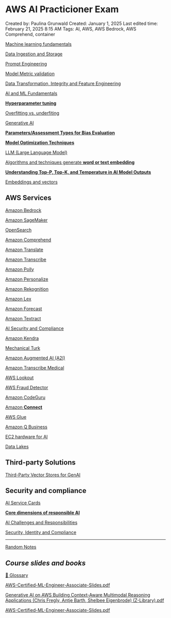 # AWS AI Practicioner Exam

Created by: Paulina Grunwald
Created: January 1, 2025
Last edited time: February 21, 2025 8:15 AM
Tags: AI, AWS, AWS Bedrock, AWS Comprehend, container

[Machine learning fundamentals](AWS%20AI%20Practitioner%20Exam/Machine%20learning%20fundamentals.md)

[Data Ingestion and Storage](AWS%20AI%20Practitioner%20Exam/Data%20Ingestion%20and%20Storage.md)

[Prompt Engineering](AWS%20AI%20Practitioner%20Exam/Prompt%20Engineering.md)

[Model Metric validation](AWS%20AI%20Practitioner%20Exam/Model%20Metric%20validation.md)

[Data Transformation, Integrity and Feature Engineering](AWS%20AI%20Practitioner%20Exam/Data%20Transformation,%20Integrity%20and%20Feature%20Engineering.md)

[AI and ML Fundamentals](AWS%20AI%20Practitioner%20Exam/AI%20and%20ML%20Fundamentals.md)

[**Hyperparameter tuning**](AWS%20AI%20Practitioner%20Exam/Hyperparameter%20tuning.md)

[Overfitting vs. underfiting](AWS%20AI%20Practitioner%20Exam/Overfitting%20vs%20underfiting.md)

[Generative AI](AWS%20AI%20Practitioner%20Exam/Generative%20AI.md)

[**Parameters/Assessment Types for Bias Evaluation**](AWS%20AI%20Practitioner%20Exam/Parameters%20Assessment%20Types%20for%20Bias%20Evaluation.md)

[**Model Optimization Techniques**](AWS%20AI%20Practitioner%20Exam/Model%20Optimization%20Techniques.md)

[LLM (Large Language Model)](AWS%20AI%20Practitioner%20Exam/LLM%20(Large%20Language%20Model).md)

[Algorithms and techniques generate **word or text embedding**](AWS%20AI%20Practitioner%20Exam/Algorithms%20and%20techniques%20generate%20word%20or%20text%20embedding.md)

[**Understanding Top-P, Top-K, and Temperature in AI Model Outputs**](AWS%20AI%20Practitioner%20Exam/Understanding%20Top-P,%20Top-K,%20and%20Temperature%20in%20AI%20Model%20Outputs.md)

[Embeddings and vectors](AWS%20AI%20Practitioner%20Exam/Embeddings%20and%20vectors.md)

## AWS Services

[Amazon Bedrock ](AWS%20AI%20Practitioner%20Exam/Amazon%20Bedrock.md)

[Amazon SageMaker](AWS%20AI%20Practitioner%20Exam/Amazon%20SageMaker.md)

[OpenSearch](AWS%20AI%20Practitioner%20Exam/OpenSearch.md)

[Amazon Comprehend](AWS%20AI%20Practitioner%20Exam/Amazon%20Comprehend.md)

[Amazon Translate](AWS%20AI%20Practitioner%20Exam/Amazon%20Translate.md)

[Amazon Transcribe](AWS%20AI%20Practitioner%20Exam/Amazon%20Transcribe.md)

[Amazon Polly](AWS%20AI%20Practitioner%20Exam/Amazon%20Polly.md)

[Amazon Personalize](AWS%20AI%20Practitioner%20Exam/Amazon%20Personalize.md)

[Amazon Rekognition](AWS%20AI%20Practitioner%20Exam/Amazon%20Rekognition.md)

[Amazon Lex](AWS%20AI%20Practitioner%20Exam/Amazon%20Lex.md)

[Amazon Forecast](AWS%20AI%20Practitioner%20Exam/Amazon%20Forecast.md)

[Amazon Textract](AWS%20AI%20Practitioner%20Exam/Amazon%20Textract.md)

[AI Security and Compliance](AWS%20AI%20Practitioner%20Exam/AI%20Security%20and%20Compliance.md)

[Amazon Kendra](AWS%20AI%20Practitioner%20Exam/Amazon%20Kendra.md)

[Mechanical Turk](AWS%20AI%20Practitioner%20Exam/Mechanical%20Turk.md)

[Amazon Augmented AI (A2I)](AWS%20AI%20Practitioner%20Exam/Amazon%20Augmented%20AI%20(A2I).md)

[Amazon Transcribe Medical](AWS%20AI%20Practitioner%20Exam/Amazon%20Transcribe%20Medical.md)

[AWS Lookout](AWS%20AI%20Practitioner%20Exam/AWS%20Lookout.md)

[AWS Fraud Detector](AWS%20AI%20Practitioner%20Exam/AWS%20Fraud%20Detector.md)

[Amazon CodeGuru](AWS%20AI%20Practitioner%20Exam/Amazon%20CodeGuru.md)

[Amazon **Connect**](AWS%20AI%20Practitioner%20Exam/Amazon%20Connect.md)

[AWS Glue  ](AWS%20AI%20Practitioner%20Exam/AWS%20Glue.md)

[Amazon Q Business](AWS%20AI%20Practitioner%20Exam/Amazon%20Q%20Business.md)

[EC2 hardware for AI](AWS%20AI%20Practitioner%20Exam/EC2%20hardware%20for%20AI.md)

[Data Lakes](AWS%20AI%20Practitioner%20Exam/Data%20Lakes.md)

## **Third-party Solutions**

[Third-Party Vector Stores for GenAI](AWS%20AI%20Practitioner%20Exam/Third-Party%20Vector%20Stores%20for%20GenAI.md)

## **Security and compliance**

[AI Service Cards](AWS%20AI%20Practitioner%20Exam/AI%20Service%20Cards.md)

[**Core dimensions of responsible AI**](AWS%20AI%20Practitioner%20Exam/Core%20dimensions%20of%20responsible%20AI.md)

[AI Challenges and Responsibilities](AWS%20AI%20Practitioner%20Exam/AI%20Challenges%20and%20Responsibilities.md)

[Security, Identity and Compliance](AWS%20AI%20Practitioner%20Exam/Security,%20Identity%20and%20Compliance.md)

---

[Random Notes](AWS%20AI%20Practitioner%20Exam/Random%20Notes.md)

## ***Course slides and books***

[📖 Glossary](AWS%20AI%20Practitioner%20Exam/%F0%9F%93%96%20Glossary.md)

[AWS-Certified-ML-Engineer-Associate-Slides.pdf](AWS%20AI%20Practitioner%20Exam/AWS-Certified-ML-Engineer-Associate-Slides.pdf)

[Generative AI on AWS Building Context-Aware Multimodal Reasoning Applications (Chris Fregly, Antje Barth, Shelbee Eigenbrode) (Z-Library).pdf](AWS%20AI%20Practitioner%20Exam/Generative_AI_on_AWS_Building_Context-Aware_Multimodal_Reasoning_Applications_(Chris_Fregly_Antje_Barth_Shelbee_Eigenbrode)_(Z-Library).pdf)

[AWS-Certified-ML-Engineer-Associate-Slides.pdf](AWS%20AI%20Practitioner%20Exam/AWS-Certified-ML-Engineer-Associate-Slides%201.pdf)